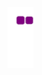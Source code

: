 ![snake gif](https://github.com/HieuNguyenCode/HieuNguyenCode/blob/output/github-contribution-grid-snake.gif)

